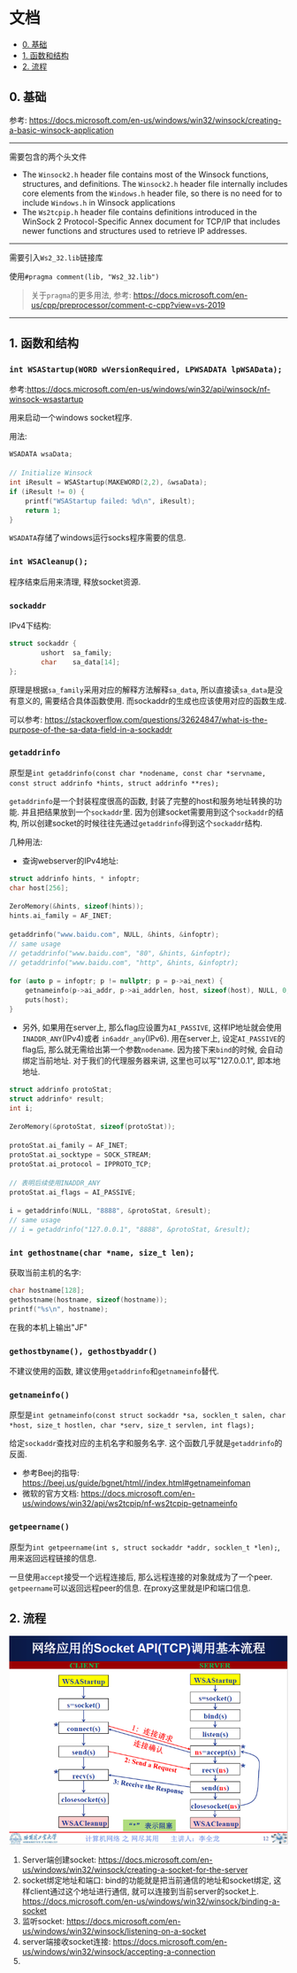 # 文档

- [0. 基础](##0.-基础)
- [1. 函数和结构](##1.-函数和结构)
- [2. 流程](##2.-流程)

## 0. 基础

参考: https://docs.microsoft.com/en-us/windows/win32/winsock/creating-a-basic-winsock-application

---

需要包含的两个头文件

* The `Winsock2.h` header file contains most of the Winsock functions, structures, and definitions. The `Winsock2.h` header file internally includes core elements from the `Windows.h` header file, so there is no need for to include `Windows.h` in Winsock applications
* The `Ws2tcpip.h` header file contains definitions introduced in the WinSock 2 Protocol-Specific Annex document for TCP/IP that includes newer functions and structures used to retrieve IP addresses.

---
需要引入`Ws2_32.lib`链接库

使用`#pragma comment(lib, "Ws2_32.lib")`

> 关于`pragma`的更多用法, 参考: https://docs.microsoft.com/en-us/cpp/preprocessor/comment-c-cpp?view=vs-2019

---

## 1. 函数和结构

### `int WSAStartup(WORD wVersionRequired, LPWSADATA lpWSAData);`

参考:https://docs.microsoft.com/en-us/windows/win32/api/winsock/nf-winsock-wsastartup

用来启动一个windows socket程序. 

用法: 

```C
WSADATA wsaData;

// Initialize Winsock
int iResult = WSAStartup(MAKEWORD(2,2), &wsaData);
if (iResult != 0) {
    printf("WSAStartup failed: %d\n", iResult);
    return 1;
}
```

`WSADATA`存储了windows运行socks程序需要的信息. 

### `int WSACleanup();`

程序结束后用来清理, 释放socket资源.

### `sockaddr`

IPv4下结构:

```C
struct sockaddr {
        ushort  sa_family;
        char    sa_data[14];
};
```

原理是根据`sa_family`采用对应的解释方法解释`sa_data`, 所以直接读`sa_data`是没有意义的, 需要结合具体函数使用. 而sockaddr的生成也应该使用对应的函数生成. 

可以参考: https://stackoverflow.com/questions/32624847/what-is-the-purpose-of-the-sa-data-field-in-a-sockaddr

### `getaddrinfo`

原型是`int getaddrinfo(const char *nodename, const char *servname, const struct addrinfo *hints, struct addrinfo **res);`

`getaddrinfo`是一个封装程度很高的函数, 封装了完整的host和服务地址转换的功能. 并且把结果放到一个`sockaddr`里. 因为创建socket需要用到这个`sockaddr`的结构, 所以创建socket的时候往往先通过`getaddrinfo`得到这个`sockaddr`结构. 

几种用法:

- 查询webserver的IPv4地址:

```C++
struct addrinfo hints, * infoptr;
char host[256];

ZeroMemory(&hints, sizeof(hints));
hints.ai_family = AF_INET;

getaddrinfo("www.baidu.com", NULL, &hints, &infoptr);
// same usage
// getaddrinfo("www.baidu.com", "80", &hints, &infoptr);
// getaddrinfo("www.baidu.com", "http", &hints, &infoptr);

for (auto p = infoptr; p != nullptr; p = p->ai_next) {
    getnameinfo(p->ai_addr, p->ai_addrlen, host, sizeof(host), NULL, 0, NI_NUMERICHOST);
    puts(host);
}
```

- 另外, 如果用在server上, 那么flag应设置为`AI_PASSIVE`, 这样IP地址就会使用`INADDR_ANY`(IPv4)或者 `in6addr_any`(IPv6). 用在server上, 设定`AI_PASSIVE`的flag后, 那么就无需给出第一个参数`nodename`. 因为接下来`bind`的时候, 会自动绑定当前地址. 对于我们的代理服务器来讲, 这里也可以写"127.0.0.1", 即本地地址. 

```C++
struct addrinfo protoStat;
struct addrinfo* result;
int i;

ZeroMemory(&protoStat, sizeof(protoStat));

protoStat.ai_family = AF_INET;
protoStat.ai_socktype = SOCK_STREAM;
protoStat.ai_protocol = IPPROTO_TCP;

// 表明后续使用INADDR_ANY
protoStat.ai_flags = AI_PASSIVE;

i = getaddrinfo(NULL, "8888", &protoStat, &result);
// same usage
// i = getaddrinfo("127.0.0.1", "8888", &protoStat, &result);

```


### `int gethostname(char *name, size_t len);`

获取当前主机的名字:

```C++
char hostname[128];
gethostname(hostname, sizeof(hostname));
printf("%s\n", hostname);
```

在我的本机上输出"JF"

### `gethostbyname(), gethostbyaddr()`

不建议使用的函数, 建议使用`getaddrinfo`和`getnameinfo`替代. 

### `getnameinfo()`

原型是`int getnameinfo(const struct sockaddr *sa, socklen_t salen, char *host, size_t hostlen, char *serv, size_t servlen, int flags);`

给定`sockaddr`查找对应的主机名字和服务名字. 这个函数几乎就是`getaddrinfo`的反面. 

- 参考Beej的指导: https://beej.us/guide/bgnet/html//index.html#getnameinfoman
- 微软的官方文档: https://docs.microsoft.com/en-us/windows/win32/api/ws2tcpip/nf-ws2tcpip-getnameinfo

### `getpeername()`

原型为`int getpeername(int s, struct sockaddr *addr, socklen_t *len);`, 用来返回远程链接的信息. 

一旦使用`accept`接受一个远程连接后, 那么远程连接的对象就成为了一个peer. `getpeername`可以返回远程peer的信息. 在proxy这里就是IP和端口信息. 

## 2. 流程

![](procedure.png)

1. Server端创建socket: https://docs.microsoft.com/en-us/windows/win32/winsock/creating-a-socket-for-the-server
2. socket绑定地址和端口: bind的功能就是把当前通信的地址和socket绑定, 这样client通过这个地址进行通信, 就可以连接到当前server的socket上. https://docs.microsoft.com/en-us/windows/win32/winsock/binding-a-socket
3. 监听socket: https://docs.microsoft.com/en-us/windows/win32/winsock/listening-on-a-socket
4. server端接收socket连接: https://docs.microsoft.com/en-us/windows/win32/winsock/accepting-a-connection
5. 